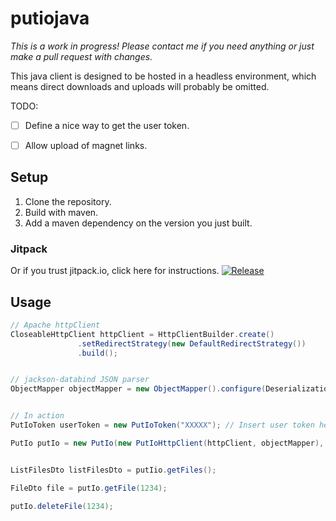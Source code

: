 # putiojava

*This is a work in progress! Please contact me if you need anything or just make a pull request with changes.*

This java client is designed to be hosted in a headless environment, which means direct downloads and uploads will probably be omitted.

TODO:
- [ ] Define a nice way to get the user token.
- [ ] Allow upload of magnet links.


## Setup

1. Clone the repository.
2. Build with maven.
3. Add a maven dependency on the version you just built.

### Jitpack
Or if you trust jitpack.io, click here for instructions.
[![Release](https://jitpack.io/v/johantiden/putiojava.svg?style=flat-square)](https://jitpack.io/#johantiden/putiojava)


## Usage
```java
// Apache httpClient
CloseableHttpClient httpClient = HttpClientBuilder.create()
               .setRedirectStrategy(new DefaultRedirectStrategy())
               .build();


// jackson-databind JSON parser
ObjectMapper objectMapper = new ObjectMapper().configure(DeserializationFeature.FAIL_ON_UNKNOWN_PROPERTIES, false);


// In action
PutIoToken userToken = new PutIoToken("XXXXX"); // Insert user token here.

PutIo putIo = new PutIo(new PutIoHttpClient(httpClient, objectMapper), userToken);


ListFilesDto listFilesDto = putIio.getFiles();

FileDto file = putIo.getFile(1234);

putIo.deleteFile(1234);
```



